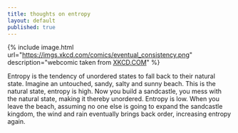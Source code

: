 ```yaml
---
title: thoughts on entropy
layout: default
published: true
---
```

{% include image.html url="https://imgs.xkcd.com/comics/eventual_consistency.png" description="webcomic taken from <a href='https://xkcd.com'>XKCD.COM</a>" %}

Entropy is the tendency of unordered states to fall back to their natural state. Imagine an untouched, sandy, salty and sunny beach. This is the natural state, entropy is high. Now you build a sandcastle, you mess with the natural state, making it thereby unordered. Entropy is low. When you leave the beach, assuming no one else is going to expand the sandcastle kingdom, the wind and rain eventually brings back order, increasing entropy again.
